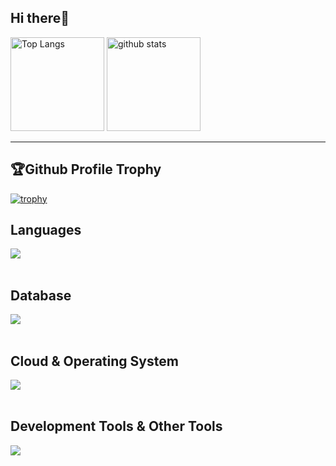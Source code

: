 ## Hi there👋
<p align="left">
  <img alt="Top Langs" height="150px" src="https://github-readme-stats.vercel.app/api/top-langs/?username=Killua0615&layout=compact&show_icons=true&theme=onedark" />
  <img alt="github stats" height="150px" src="https://github-readme-stats.vercel.app/api?username=Killua0615&theme=onedark&show_icons=ture" />
</p>

<hr>

## 🏆Github Profile Trophy
[![trophy](https://github-profile-trophy.vercel.app/?username=Killua0615&rank=S,AAA,AA,A,B,C&theme=onedark&column=7)](https://github.com/ryo-ma/github-profile-trophy)

## Languages

<img src="https://skillicons.dev/icons?i=html,css,js,tailwind,c,ruby,rails" /> <br /><br />

## Database

<img src="https://skillicons.dev/icons?i=mysql,postgresql" /> <br /><br />

## Cloud & Operating System

<img src="https://skillicons.dev/icons?i=heroku,linux" /> <br /><br />

## Development Tools & Other Tools

<img src="https://skillicons.dev/icons?i=docker,git,github,vscode,discord,gmail" /> <br /><br />

<!--
**Killua0615/Killua0615** is a ✨ _special_ ✨ repository because its `README.md` (this file) appears on your GitHub profile.

Here are some ideas to get you started:

- 🔭 I’m currently working on ...
- 🌱 I’m currently learning ...
- 👯 I’m looking to collaborate on ...
- 🤔 I’m looking for help with ...
- 💬 Ask me about ...
- 📫 How to reach me: ...
- 😄 Pronouns: ...
- ⚡ Fun fact: ...
-->
